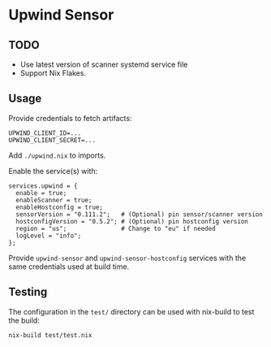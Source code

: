 # Upwind Sensor

## TODO

* Use latest version of scanner systemd service file
* Support Nix Flakes.

## Usage

Provide credentials to fetch artifacts:

```
UPWIND_CLIENT_ID=...
UPWIND_CLIENT_SECRET=...
```

Add `./upwind.nix` to imports.

Enable the service(s) with:

```
services.upwind = {
  enable = true;
  enableScanner = true;
  enableHostconfig = true;
  sensorVersion = "0.111.2";   # (Optional) pin sensor/scanner version
  hostconfigVersion = "0.5.2"; # (Optional) pin hostconfig version
  region = "us";               # Change to "eu" if needed
  logLevel = "info";
};
```

Provide `upwind-sensor` and `upwind-sensor-hostconfig` services with
the same credentials used at build time.

## Testing

The configuration in the `test/` directory can be used with nix-build
to test the build:

`nix-build test/test.nix`
